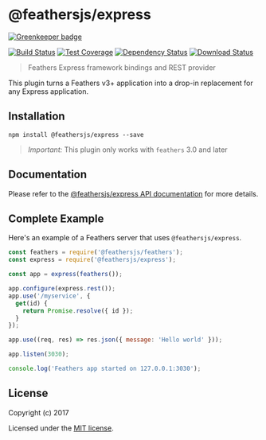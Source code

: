 # @feathersjs/express

[![Greenkeeper badge](https://badges.greenkeeper.io/feathersjs/express.svg)](https://greenkeeper.io/)

[![Build Status](https://travis-ci.org/feathersjs/express.png?branch=master)](https://travis-ci.org/feathersjs/express)
[![Test Coverage](https://codeclimate.com/github/feathersjs/express/badges/coverage.svg)](https://codeclimate.com/github/feathersjs/express/coverage)
[![Dependency Status](https://img.shields.io/david/feathersjs/express.svg?style=flat-square)](https://david-dm.org/feathersjs/express)
[![Download Status](https://img.shields.io/npm/dm/@feathersjs/express.svg?style=flat-square)](https://www.npmjs.com/package/@feathersjs/express)

> Feathers Express framework bindings and REST provider

This plugin turns a Feathers v3+ application into a drop-in replacement for any Express application.

## Installation

```
npm install @feathersjs/express --save
```

> _Important:_ This plugin only works with `feathers` 3.0 and later

## Documentation

Please refer to the [@feathersjs/express API documentation](https://docs.feathersjs.com/api/express.html) for more details.

## Complete Example

Here's an example of a Feathers server that uses `@feathersjs/express`. 

```js
const feathers = require('@feathersjs/feathers');
const express = require('@feathersjs/express');

const app = express(feathers());

app.configure(express.rest());
app.use('/myservice', {
  get(id) {
    return Promise.resolve({ id });
  }
});

app.use((req, res) => res.json({ message: 'Hello world' }));

app.listen(3030);

console.log('Feathers app started on 127.0.0.1:3030');
```

## License

Copyright (c) 2017

Licensed under the [MIT license](LICENSE).
